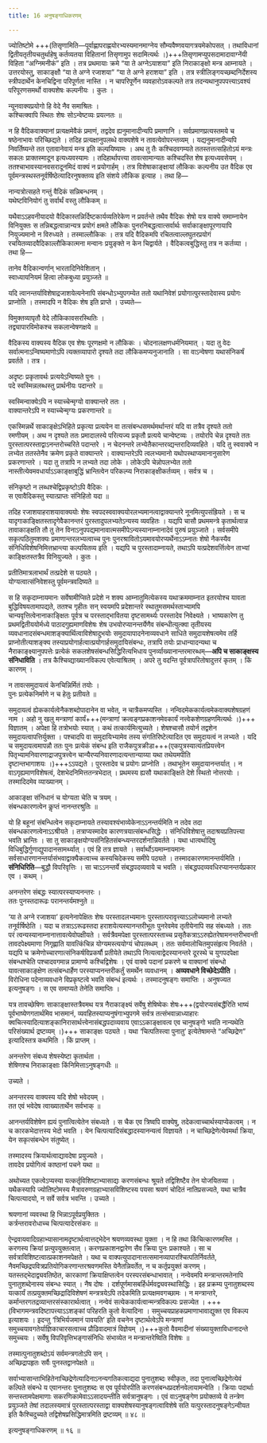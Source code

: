 ```yaml
---
title: 16 अनुषङ्गाधिकरणम्

---
```


ज्योतिष्टोमे +++(तिसृणामिति—पूर्वाह्णापराह्णयोरभ्यस्यमानमाग्नेय सौम्यवैष्णवयागत्रयमेकोपसत् । तथाविधानां द्वितीयतृतीयचतुर्थाहेषु कर्तव्यतया विहितानां तिसृणामुप सदामित्यर्थः ।)+++तिसृणामप्युपसदामादावाग्नेंयी विहिता “अग्निमनीकं” इति । तत्र प्रथमायाः क्रमे “या ते अग्नेऽयाशया” इति निराकाङ्क्षो मन्त्र आम्नायते । उत्तरयोस्तु, साकाङ्क्षौ “या ते अग्ने रजाशया” “या ते अग्ने हराशया” इति । तत्र स्त्रीलिङ्गयच्छब्दनिर्देशस्य स्त्रीपदार्थेन केनचिद्विना परिपूर्णता नास्ति । न चापरिपूर्णेन व्यवहारोऽवकल्पते तत्र तदन्यथानुपपपत्त्याऽवश्यं परिपूरणसमर्थो वाक्यशेषः कल्पनीयः । कुतः ।

न्यूनवाक्यप्रयोगो हि वेदे नैव समाश्रितः ।  
कश्चित्क्वापि स्थितः शेषः सोऽन्वेष्टव्यः प्रयत्नतः ॥  


न हि वैदिकवाक्यानां प्रत्यक्षमेवैकं प्रमाणं, तद्वदेव ह्यनुमानादीन्यपि प्रमाणानि । सर्वप्रमाणप्रत्यस्तमये च षष्ठेनाभावः परिच्छिद्यते । तदिह प्रत्यक्षानुपलब्धे वाक्यशेषे न तावत्येवोपरन्तव्यम् । यद्यनुमानादीन्यपि निवर्तिष्यन्ते तत एतावानेवायं मन्त्र इति कल्पयिष्यामः । अथ तु तैः कश्चिदवगम्यते ततस्तत्तत्सहितोऽयं मन्त्रः सकलः प्राक्तस्मादून इत्यध्यवस्यामः । तदिहार्थापत्त्या तावत्सामान्यतः कश्चिदस्ति शेष इत्यध्यवसेयम् । ततश्चाभावस्यानवसरादूनमिदं वाक्यं न प्रयोगार्हम् । तत्र विशेषाकाङ्क्षायां लौकिकः कल्पनीय उत वैदिक एव पूर्वमन्त्रस्थस्तनूर्वर्षिष्ठेत्यादिरनुषक्तव्य इति संशये लौकिक इत्याह । तथा हि—

नान्यत्रोत्सहते गन्तुं वैदिकं सन्निबन्धनम् ।  
यथेष्टविनियोगं तु सर्वार्थं वस्तु लौकिकम् ॥  


यथैवाऽऽहवनीयादयो वैदिकास्तन्निर्दिष्टकार्यव्यतिरेकेण न प्रवर्तन्ते तथैव वैदिकः शेषो यत्र वाक्ये समाम्नायेन विनियुक्तः स तन्निबद्धत्वान्नान्यत्र प्रयोगं क्षमते लौकिकः पुनरनिबद्धत्वात्सर्वार्थः सर्वाकाङ्क्षापूरणायापि नियुज्यमानो न विरुध्यते । तस्माल्लौकिकः । तत्र यदि वैदिकमपि रचितत्वाल्लघुतरप्रयोगं रचयितव्यादवैदिकाल्लौकिकात्मना मन्वानः प्रयुङ्क्ते न केन चिद्वार्यते । वैदिकत्वबुद्धिस्तु तत्र न कर्तव्या । तथा हि—

तानेव वैदिकान्वर्णान् भारतादिनिवेशितान् ।  
स्वाध्यायनियमं हित्वा लोकबुध्या प्रयुञ्जते ॥  


यदि त्वानन्तर्याविशेषाद्रजाशयेत्यनेनापि संबन्धोऽभ्युपगम्येत ततो यथानिवेशं प्रयोगात्पुरस्तादेवास्य प्रयोगः प्राप्नोति । तस्मादपि न वैदिकः शेष इति प्राप्ते । उच्यते—

विमुक्तव्यापृतौ वेदे लौकिकावसरस्थितिः ।  
तद्व्यापारविमोकश्च सकलान्वेषणक्षये ॥  


वैदिकस्य वाक्यस्य वैदिक एव शेषः पूरणक्षमो न लौकिकः । चोदनालक्षणधर्मनियमात् । यदा तु वेदः सर्वात्मनाऽन्विष्यमाणोऽपि त्यक्तव्यापारो दृश्यते तदा लौकिकमप्यनुजानाति । सा वाऽन्वेषणा यथासंनिकर्षं प्रवर्तते । तत्र ।

अदृष्टः प्रकृतावर्थः प्रत्ययेऽन्विष्यते पुनः ।  
पदे स्वस्मिन्नलब्धस्तु प्रार्थनीयः पदान्तरे ॥  


स्वस्मिन्वाक्येऽपि न स्याच्चेन्मृग्यो वाक्यान्तरे ततः ।  
वाक्यान्तरेऽपि न स्याच्चेन्मृग्यः प्रकरणान्तरे ॥  


एकस्मिन्नर्थे साकाङ्क्षेऽभिहिते प्रकृत्या प्रत्ययेन वा तत्संबन्धसमर्थमर्थान्तरं यदि वा तत्रैव दृश्यते ततो रमणीयम् । अथ न दृश्यते ततः प्रमादालस्ये परित्यज्य प्रकृतौ प्रत्यये चान्वेष्टव्यः । तयोरपि चेन्न दृश्यते ततः पुरस्तात्परस्ताद्वाऽनन्तरोच्चरिते पदान्तरे । न चेदनन्तरे लभ्येतैकान्तरव्द्यन्तरादिव्यवहिते । यदि तु स्ववाक्ये न लभ्येत ततस्तेनैव क्रमेण प्रकृते वाक्यान्तरे । वाक्यान्तरेऽपि त्वलभ्यमानो यथोपस्थाप्यमानानुसारेण प्रकरणान्तरे । यदा तु तत्रापि न लभ्यते तदा लोके । लोकेऽपि चेन्नोपलभ्येत ततो नास्तीत्येवमवधार्याऽऽकाङ्क्षाबुद्धिं भ्रान्तित्वेन परिकल्प्य निराकाङ्क्षीकर्तव्यम् । सर्वत्र च ।

संनिकृष्टो न लब्धश्चेद्विप्रकृष्टोऽपि वैदिकः ।  
स एवावैदिकस्तु स्यात्प्राप्तः संनिहितो यदा ॥  


तदिह रजाशयाहराशयावाक्ययोः शेषः स्वपदस्ववाक्ययोरलभ्यमानत्वाद्वाक्यान्तरे नूनमित्युपसंह्रियते । स च यादृगाकाङ्क्षितस्तादृगेवैकानन्तरं पुरस्तादुपलभ्यतेऽन्यस्य व्यवहितः । यद्यपि चासौ प्रथममन्त्रे कृतार्थत्वान्न तावाकाङ्क्षति तौ तु तेन विनाऽनुपपद्यमानावात्मसमीपेऽन्यस्यानाम्नानादेवं पुरुषं प्रयुञ्जाते । सर्वसमीपे सकृत्पठितुमशक्यः प्रमाणान्तरलभ्यत्वाच्च पुनः पुनरश्रावितोऽयमावयोरप्यर्थेनाऽऽम्नातः शेषो नैकस्यैव संनिधिविशेषनिमित्तभ्रान्त्या कल्पयितव्य इति । यद्यपि च पुरस्तादाम्नायते, तथाऽपि यत्प्रदेशवर्त्तित्वेन ताभ्यां काङ्क्षितस्तत्रैव विनियुज्यते । कुतः ।

प्रतीतिमात्रलाभार्थं तत्प्रदेशे स पठ्यते ।  
योग्यत्वात्संनिवेशस्तु पूर्वमन्त्रवदिष्यते ॥  


स हि सकृदाम्नायमानः सर्वेषामीप्सिते प्रदेशे न शक्य आम्नातुमित्येकस्य यथाक्रममाम्नात इतरयोश्च यावता बुद्धिविषयतामापद्यते, ततश्च गृहीतः सन् स्वयमपि प्रदेशान्तरे स्थातुमसमर्थस्ताभ्यामपि चान्यवृत्तित्वेनानाकाङ्क्षितः पूर्वत्र च परस्ताद्भावितया दृष्टसामर्थ्यः परस्तादेव निवेक्ष्यते । भाष्यकारेण तु प्रथमद्वितीययोर्मध्ये पाठादगुह्यमाणविशेषः शेष उभयोरप्यानन्तर्येणैव संबन्धीत्युत्क्वा तृतीयस्य व्यवधानादसंबन्धमाशङ्क्यार्थित्वाविशेषादुभयोः समुदायापादनेनाव्यवधाने साधिते समुदायशेषत्वमेव तर्हि प्राप्नोतीत्याशङ्क्य तस्याप्रयोगार्हत्वात्प्रयोगार्हसमुदायिसंबन्धः, तत्रापि तयोः प्राधान्यादन्यथा च नैराकाङ्क्ष्यानुपपत्तेः प्रत्येकं सकलशेषसंबन्धसिद्धिरित्यभिधाय पुनर्व्याख्यानान्तरमारब्धम्—**अपि च साकाङ्क्षस्य संनिधाविति** । तत्र कैश्चिव्द्याख्यानविकल्प एवेत्याश्रितम् । अपरे तु वदन्ति पूर्वत्रापरितोषादुत्तरं कृतम् । किं कारणम् ।

न तावत्समुदायत्वं केनचिन्निर्मितं तयोः ।  
पुनः प्रत्येकनिर्माणे न च हेतुः प्रतीयते ॥  


समुदायत्वं ह्येककार्यत्वेनैकशब्दोपादानेन वा भवेत्, न चात्रैकमप्यस्ति । नन्विदमेककार्यत्वमेकवाक्यशेषग्रहणं नाम । अहो नु खलु मन्त्राणां कार्यं+++(मन्त्राणां क्रत्वङ्गप्रकाशनमेवकार्यं नत्त्वेकशेणग्रहणमित्यर्थः ।)+++ विज्ञातम् । अपेक्षा हि तत्रोभयोः स्यात् । कथं तत्कार्यमित्युच्यते । शेषश्चासौ तयोर्न तद्वशेन समुदायत्वापत्तिर्युक्ता । पश्चादपि वा समुदायिभ्यामेव तस्य संगतिरिष्टेत्यादित एव समुदायत्वं न लभ्यते । यदि च समुदायत्वमापन्नौ ततः पुनः प्रत्येकं संबन्ध इति राजैकपुत्रक्रीडा+++(एकपुत्रस्यात्यंतप्रियत्त्वेन पितृभ्यामनिवारणाद्राजपुत्रत्त्वेन चान्यैरप्यनिवारणादत्यन्तान्याय्या यथा तथेयमपीति दृष्टान्तभागाशयः ।)+++ऽऽपद्यते । पुरस्तादेव च प्रयोगः प्राप्नोति । तथाभूतेन समुदायानन्तर्यात् । न वाऽगृह्यमाणविशेषत्वं, देशभेदनिमित्ततन्त्रभेदात् । प्रथमस्य ह्यसौ यथाकाङ्क्षिते देशे स्थितो नोत्तरयोः । तस्मादिदमेव व्याख्यानम् ।

आकाङ्क्षा संनिधानं च योग्यता चेति च त्रयम् ।  
संबन्धकारणत्वेन कॢप्तं नानन्तरश्रुतिः ॥  


यो हि बहूनां संबन्धित्वेन सकृदाम्नायते तस्यावश्यंभाव्येकेनाऽऽनन्तर्यमिति न तदेव तदा संबन्धकारणत्वेनाऽऽश्रीयते । तत्राप्यस्मादेव कारणत्रयात्संबन्धसिद्धेः । संनिधिविशेषात्तु तदाश्रयप्रतिपत्त्या भवति भ्रान्तिः । सा तु साकाङ्क्षयोग्यसंनिहितसंबन्ध्यन्तरदर्शनान्निवर्तते । यथा धात्वर्थादिषु विधिबुद्धिर्गुणाद्युपादानसामर्थ्यात् । एवं हि तत्र ज्ञायते । सर्वार्थोऽयमाम्नायमानः सर्वसाधारणानन्तर्यासंभवाद्वाक्यैकत्वाच्च कस्यचिदेकस्य समीपे पठ्यते । तस्मादकारणमानन्तर्यमिति । **संनिधिरिति**—बुद्धौ विपरिवृत्तिः । सा चाऽऽनन्तर्ये संबद्धपदव्यवाये च भवति । संबद्धपदव्यवधिरप्यानन्तर्यप्रकार एव । कथम् ।

अनन्तरेण संबद्धः स्यात्परस्याप्यनन्तरः ।  
ततः पुनस्तदारूढः परानन्तर्यमश्नुते ॥  


‘या ते अग्ने रजाशया’ इत्यनेनापेक्षितः शेषः परस्तादलभ्यमानः पुरस्तात्परावृत्त्याऽऽलोच्यमानो लभ्यते तनूर्वर्षिष्ठेति । यदा च तत्राऽऽरूढस्तदा हराशयेत्यस्यानन्तरीभूतः पुनरेवमेव तृतीयेनापि सह संबध्यते । ततः परं त्वन्यस्यानाम्नानात्तावत्येवोपक्षीयते । सर्वत्रैवमपेक्षा पुरस्तात्परस्ताच्च प्रसृतैकत्राऽऽरुह्येतरेषामनन्तरीभवन्ती तावदपेक्ष्यमाणा निगृह्णाति यावत्किंचिन्न योग्यमस्त्ययोग्यं चोपलब्धम् । ततः सर्वमालोचितमुपसंहृत्य निवर्तते । यद्यपि च क्रमेणोच्चारणात्संनिकर्षविप्रकर्षौ प्रतीयेते तथाऽपि नित्यत्वाद्वेदस्यानन्तरे दूरस्थे च युगपदपेक्षा संबन्धश्चेति पश्चादवगमान्न प्रामाण्ये कश्चिद्विशेषः । एवं वाक्ये पदानां प्रकरणे च वाक्यानां संबन्धो यावत्साकाङ्क्षेण तत्संबन्धार्हेण परस्याप्यनन्तरीकर्तुं समर्थेन व्यवधानम् । **अव्यवधाने विच्छेदेऽपीति** । विरोधिना पदेनाव्यवधाने विप्रकृष्टत्वे भवति संबन्धं इत्यर्थः । तस्मादनुषङ्गः समाप्तिः । अनुषज्यत इत्यनुषङ्गः । स एव समाप्यते तेनेति समाप्तिः ।

यत्र तावच्छेषिणः साकाङ्क्षास्तत्रैवमथ यत्र नैराकाङ्क्ष्यं सर्वेषु शेषिष्वेकः शेषः+++(द्वयोरप्यसंबद्धैंरिति भाष्यं पूर्वभाष्येणगतार्थमिव भासमानं, व्यवहितस्याप्यनुषंगाभ्युपगमे सर्वत्र तत्संभवान्नाध्याहारः क्वचित्स्यादित्याशङ्कानिरासार्थत्त्वेनासंबद्धपदाव्यवाय एवाऽऽकाङ्क्षावत्व एव चानुषङ्गो भवति नान्यथेति परिसंख्यार्थ द्रष्टव्यम् ।)+++ साकाङ्क्षः पठ्यते । यथा ‘चित्पतिस्त्वा पुनातु’ इत्येतेषामन्ते “अच्छिद्रेण” इत्यादिस्तत्र कथमिति । किं प्राप्तम् ।

अनन्तरेण संबध्य शेषस्येष्टा कृतार्थता ।  
शेषिणश्च निराकाङ्क्षाः किंनिमित्ताऽनुषङ्गधीः ॥  


उच्यते ।

अनन्तरस्य वाक्यस्य यदि शेषो भवेदयम् ।  
तत एवं भवेदेष त्वाख्यातार्थेन सर्वभाक् ॥  


आनन्तर्यविशेषेण ह्ययं पुनात्वित्येतेन संबध्यते । स चैक एव त्रिष्वपि वाक्येषु, तदेकत्वाच्चार्थस्याप्येकत्वम् । न च कारकभेदात्तस्य भेदो भवति । येन चित्पत्यादिसंबद्धादस्यानन्यत्वं विज्ञायते । न चाच्छिद्रेणेत्येवमर्था क्रिया, येन सकृत्संबन्धेन संतुष्येत् ।

तस्मादस्य क्रियार्थत्वाद्यावदेषा प्रयुज्यते ।  
तावदेव प्रयोगित्वं काष्ठानां पचने यथा ॥  


अथोच्यत एकत्वेऽप्यस्या यत्कर्तृविशिष्टाभ्यासाद्यः करणसंबन्धः श्रूयते तद्विशिष्टैव तेन योजयितव्या । यथैकस्यापि ज्योतिष्टोमस्य मैत्रावरुणग्रहाभ्यासविशिष्टस्य पयसा श्रयणं चोदितं नातिप्रसज्यते, यथा चात्रैव चित्पत्यादयो, न सर्वे सर्वत्र भवन्ति । उच्यते ।

श्रयणानां व्यवस्था हि भिन्नाऽपूर्वप्रयुक्तितः ।  
कर्त्रन्तरावरोधाच्च चित्पत्यादेरसंकरः ॥  


ऐन्द्रवायवादिग्रहाभ्यासानामदृष्टार्थत्वात्तद्भेदेन श्रयणव्यवस्था युक्ता । न हि तथा किंचित्कारणमस्ति । करणस्य क्रियां प्रत्युपयुक्तत्वात् । करणप्रकाशनद्वारेण सैव क्रिया पुनः प्रकाश्यते । सा च सर्वत्राविशिष्टत्वात्प्रकाशनमपेक्षते । यथा च वाक्पत्युपादानात्तत्समानव्यापारश्चित्पतिर्निवर्तते, नैवमच्छिद्रपवित्रप्रतियोगिकरणान्तरश्रवणमस्ति येनैतन्निवर्तेत, न च कर्तृप्रयुक्तं करणम् । यतस्तद्भेदाद्व्यवतिष्ठेत, कारकाणां क्रियाक्षिप्तत्वेन परस्परसंबन्धाभावात् । नन्वेवमपि मन्त्रान्तरमतेनापि पुनातुशब्देनास्य संबन्धः स्यात् । नैष दोषः । दर्शपूर्णमासबर्हिर्धर्मवद्व्यवस्थासिद्धिः । इह प्रक्रम्य पुनातुशब्दस्य यत्कार्यं तत्प्रयुक्तमच्छिद्रादिविशेषणं मन्त्रत्रयेऽपि तदेकमिति प्रत्यक्षमवगच्छामः । न मन्त्रान्तरे, कर्मान्तरगतद्रव्यान्तरसंस्कारार्थत्वात् । नन्वेवं सत्येककार्यत्वान्मन्त्रविकल्पः प्रसज्येत । +++(विभागमन्त्रवदिष्टापत्त्याऽऽशङ्कां परिहरति कुतो वेत्यादिना । समुच्चयप्राहकप्रमाणाभावाद्युक्त एव विकल्प इत्याशयः । इदन्तु ‘त्रिभिर्यजमानं पावयति’ इति वचनेन दृष्टार्थत्वेऽपि मन्त्राणां समुच्चयावगतेर्याज्ञिकाचारसत्वाच्च प्रौढिवादमात्रं विज्ञेयम् ।)+++कुतो वैवमादीनां संख्यायुक्ताविधानादन्ते समुच्चयः । सर्वेषु विपरिवृत्तिभङ्गासंनिधिः संभाव्येत न मन्त्रान्तरेष्विति विशेषः ॥

तस्मात्पुनातुशब्दोऽयं सर्वमन्त्रगतोऽपि सन् ।  
अच्छिद्रापहृतः सर्वैः पुनस्तद्वानपेक्षते ॥  


सर्वाभ्यासान्ताभिहितेनाच्छिद्रेणेत्यादिनाऽनन्यगतिकत्वाद्यदा पुनातुशब्दः स्वीकृतः, तदा पुनात्वच्छिद्रेणेत्येवं कल्पिते संबन्धे य एवानन्तरः पुनातुशब्दः स एव पूर्वयोरपीति करणसंबन्धप्रदर्शनवेलायामन्वेति । क्रियाः पदार्थाः सन्तस्तामपेक्षमाणाः सकरणिकामेवाऽऽसादयन्तीति सर्वत्रानुषङ्गः । एवं वाऽनुषङ्गेण प्रयोक्तव्ये ये तन्त्रेण प्रयुञ्जते तेषां तदालस्यमात्रं पुरस्तात्परस्ताद्वा वाक्यशेषस्यानुषङ्गत्वाविशेषे सति यत्पुरस्तादनुषङ्गेऽन्वीयत इति कैश्चिदुच्यते तद्विशेषप्रसिद्धिमात्रमिति द्रष्टव्यम् ॥ ४८ ॥

इत्यनुषङ्गाधिकरणम् ॥ १६ ॥
